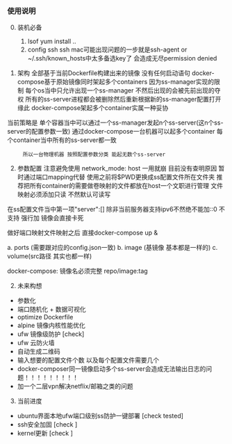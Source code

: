 ### 使用说明
0. 装机必备
   1. lsof             yum install ..
   2. config ssh
      ssh mac可能出现问题的一步就是ssh-agent or \~/.ssh/known_hosts中太多备选key了 会造成无尽permission denied

1. 架构
全部基于当前Dockerfile构建出来的镜像 没有任何启动语句
docker-compose基于原始镜像同时架起多个containers
因为ss-manager实现的限制 每个os当中只允许出现一个ss-manager 不然后出现的会被先前出现的夺权 所有的ss-server进程都会被删除然后重新根据新的ss-manager配置打开
缘此 docker-compose架起多个container实属一种妥协

当前策略是 单个容器当中可以通过一个ss-manager发起n个ss-server(这n个ss-server的配置参数一致)
         通过docker-compose一台机器可以起多个container 每个container当中所有的ss-server都一致

         所以一台物理机器 按照配置参数分类 能起无数个ss-server

2. 参数配置
注意避免使用 network_mode: host 一用就崩 目前没有查明原因
暂时通过端口mapping代替
使用之前将$PWD更换成ss配置文件所在文件夹 推荐把所有container的需要做卷映射的文件都放在host一个文职进行管理 文件映射必须添加只读 不然默认可读写

在ss配置文件当中第一项"server":[]
除非当前服务器支持ipv6不然绝不能加::0 不支持 强行加 镜像会直接卡死

做好端口映射文件映射之后 直接docker-compose up &

a. ports (需要跟对应的config.json一致)
b. image (基镜像 基本都是一样的)
c. volume(src路径 其实也都一样)

docker-compose: 镜像名必须完整 repo/image:tag

2. 未来构想
- 参数化
- 端口随机化 + 数据可视化
- optimize Dockerfile
- alpine 镜像内核性能优化
- ufw 镜像级防护                  [check]
- ufw 云防火墙
- 自动生成二维码
- 输入想要的配置文件个数 以及每个配置文件需要几个
- docker-composer同一镜像启动多个ss-server会造成无法输出日志的问题！！！！！！！！！
- 加一个二层vpn解决netflix/邮箱之类的问题



3. 当前进度
- ubuntu界面本地ufw端口级别ss防护一键部署       [check tested]
- ssh安全加固                               [check ]
- kernel更新                                [check ]
